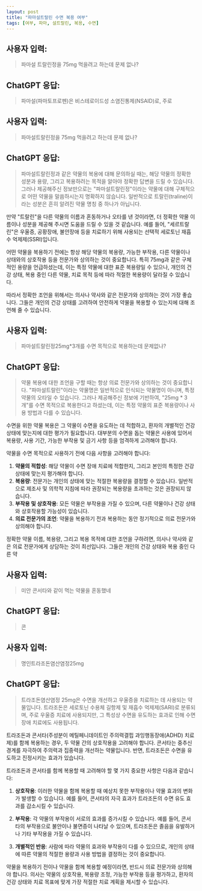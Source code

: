 ```yaml
---
layout: post
title: "파마설트랄린 수면 복용 여부"
tags: [여부, 파마, 설트랄린, 복용, 수면]
---
```


## 사용자 입력:
> 파마설
트랄린정을 75mg 먹을려고 하는데 문제 없나?

## ChatGPT 응답:
> 파마설(파마토프로펜)은 비스테로이드성 소염진통제(NSAID)로, 주로

## 사용자 입력:
> 파마설트랄린정을 75mg 먹을려고 하는데 문제 없나?

## ChatGPT 응답:
> 파마설트랄린정과 같은 약물의 복용에 대해 문의하실 때는, 해당 약물의 정확한 성분과 용량, 그리고 복용하려는 목적을 알아야 정확한 답변을 드릴 수 있습니다. 그러나 제공해주신 정보만으로는 "파마설트랄린정"이라는 약물에 대해 구체적으로 어떤 약물을 말씀하시는지 명확하지 않습니다. 일반적으로 트랄린(traline)이라는 성분은 흔히 알려진 약물 명칭 중 하나가 아닙니다.

만약 "트랄린"을 다른 약물의 이름과 혼동하거나 오타를 낸 것이라면, 더 정확한 약물 이름이나 성분을 제공해 주시면 도움을 드릴 수 있을 것 같습니다. 예를 들어, "세르트랄린"은 우울증, 공황장애, 불안장애 등을 치료하기 위해 사용되는 선택적 세로토닌 재흡수 억제제(SSRI)입니다.

어떤 약물을 복용하기 전에는 항상 해당 약물의 복용량, 가능한 부작용, 다른 약물이나 상태와의 상호작용 등을 전문가와 상의하는 것이 중요합니다. 특히 75mg과 같은 구체적인 용량을 언급하셨는데, 이는 특정 약물에 대한 표준 복용량일 수 있으나, 개인의 건강 상태, 복용 중인 다른 약물, 치료 목적 등에 따라 적절한 복용량이 달라질 수 있습니다.

따라서 정확한 조언을 위해서는 의사나 약사와 같은 전문가와 상의하는 것이 가장 좋습니다. 그들은 개인의 건강 상태를 고려하여 안전하게 약물을 복용할 수 있는지에 대해 조언해 줄 수 있습니다.

## 사용자 입력:
> 파마설트랄린정25mg*3개를 수면 목적으로 복용하는데 문제없나?

## ChatGPT 응답:
> 약물 복용에 대한 조언을 구할 때는 항상 의료 전문가와 상의하는 것이 중요합니다. "파마설트랄린"이라는 약물명은 일반적으로 인식되는 약물명이 아니며, 특정 약물의 오타일 수 있습니다. 그러나 제공해주신 정보에 기반하여, "25mg * 3개"를 수면 목적으로 복용한다고 하셨는데, 이는 특정 약물의 표준 복용량이나 사용 방법과 다를 수 있습니다.

수면을 위한 약물 복용은 그 약물이 수면을 유도하는 데 적합하고, 환자의 개별적인 건강 상태에 맞는지에 대한 평가가 필요합니다. 대부분의 수면을 돕는 약물은 사용에 있어서 복용량, 사용 기간, 가능한 부작용 및 금기 사항 등을 엄격하게 고려해야 합니다.

약물을 수면 목적으로 사용하기 전에 다음 사항을 고려해야 합니다:

1. **약물의 적합성**: 해당 약물이 수면 장애 치료에 적합한지, 그리고 본인의 특정한 건강 상태에 맞는지 평가해야 합니다.
2. **복용량**: 전문가는 개인의 상태에 맞는 적절한 복용량을 결정할 수 있습니다. 일반적으로 제조사 및 의학적 지침에 따라 권장되는 복용량을 초과하는 것은 권장되지 않습니다.
3. **부작용 및 상호작용**: 모든 약물은 부작용을 가질 수 있으며, 다른 약물이나 건강 상태와 상호작용할 가능성이 있습니다.
4. **의료 전문가의 조언**: 약물을 복용하기 전과 복용하는 동안 정기적으로 의료 전문가와 상의해야 합니다.

정확한 약물 이름, 복용량, 그리고 복용 목적에 대한 조언을 구하려면, 의사나 약사와 같은 의료 전문가에게 상담하는 것이 최선입니다. 그들은 개인의 건강 상태와 복용 중인 다른 약

## 사용자 입력:
> 미안 콘서타와 같이 먹는 약물을 혼동했네

## ChatGPT 응답:
> 콘

## 사용자 입력:
> 명인트라조돈염산염정25mg

## ChatGPT 응답:
> 트라조돈염산염정 25mg은 수면을 개선하고 우울증을 치료하는 데 사용되는 약물입니다. 트라조돈은 세로토닌 수용체 길항제 및 재흡수 억제제(SARI)로 분류되며, 주로 우울증 치료에 사용되지만, 그 특성상 수면을 유도하는 효과로 인해 수면 장애 치료에도 사용됩니다.

트라조돈과 콘서타(주성분이 메틸페니데이트인 주의력결핍 과잉행동장애(ADHD) 치료제)를 함께 복용하는 경우, 두 약물 간의 상호작용을 고려해야 합니다. 콘서타는 중추신경계를 자극하여 주의력과 집중력을 개선하는 약물입니다. 반면, 트라조돈은 수면을 유도하고 진정시키는 효과가 있습니다.

트라조돈과 콘서타를 함께 복용할 때 고려해야 할 몇 가지 중요한 사항은 다음과 같습니다:

1. **상호작용**: 이러한 약물을 함께 복용할 때 예상치 못한 부작용이나 약물 효과의 변화가 발생할 수 있습니다. 예를 들어, 콘서타의 자극 효과가 트라조돈의 수면 유도 효과를 감소시킬 수 있습니다.

2. **부작용**: 각 약물의 부작용이 서로의 효과를 증가시킬 수 있습니다. 예를 들어, 콘서타의 부작용으로 불안이나 불면증이 나타날 수 있으며, 트라조돈은 졸음을 유발하거나 기타 부작용을 가질 수 있습니다.

3. **개별적인 반응**: 사람에 따라 약물의 효과와 부작용이 다를 수 있으므로, 개인의 상태에 따른 약물의 적절한 용량과 사용 방법을 결정하는 것이 중요합니다.

약물을 복용하기 전이나 약물을 함께 복용할 예정이라면, 반드시 의료 전문가와 상의해야 합니다. 의사는 약물의 상호작용, 복용량 조정, 가능한 부작용 등을 평가하고, 환자의 건강 상태와 치료 목표에 맞게 가장 적절한 치료 계획을 제시할 수 있습니다.

